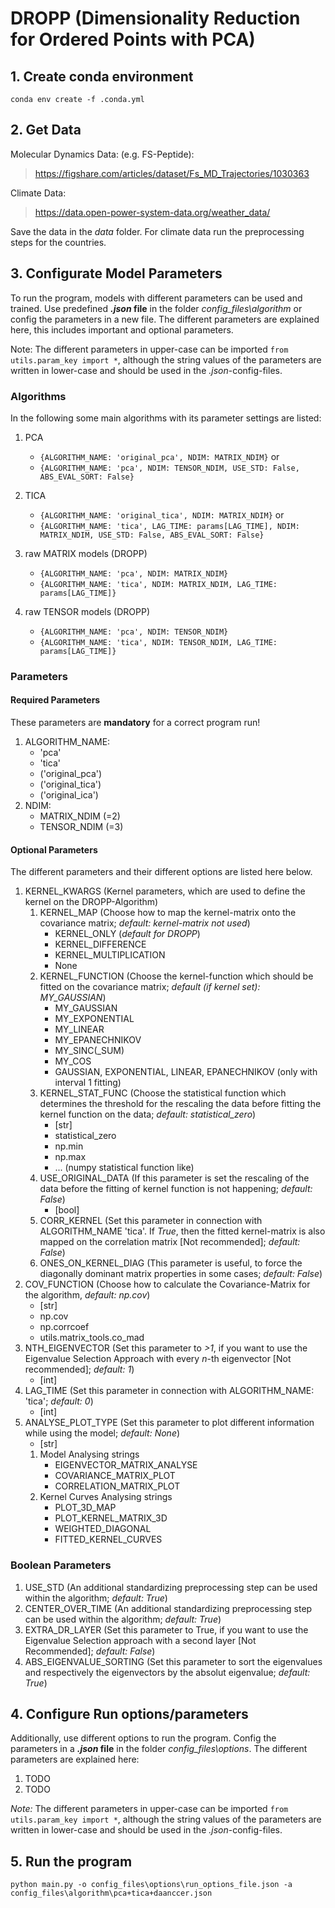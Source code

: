 # DROPP (Dimensionality Reduction for Ordered Points with PCA)
## 1. Create conda environment
```
conda env create -f .conda.yml
```

## 2. Get Data
Molecular Dynamics Data: (e.g. FS-Peptide):
> https://figshare.com/articles/dataset/Fs_MD_Trajectories/1030363

Climate Data:
> https://data.open-power-system-data.org/weather_data/

Save the data in the *data* folder. For climate data run the preprocessing steps for the countries.


## 3. Configurate Model Parameters
To run the program, models with different parameters can be used and trained.
Use predefined ***.json* file** in the folder *config_files\algorithm* or config the parameters in a new file.
The different parameters are explained here, this includes important and optional parameters.

Note: The different parameters in upper-case can be imported `from utils.param_key import *`,
although the string values of the parameters are written in lower-case and should be used in the *.json*-config-files.

### Algorithms
In the following some main algorithms with its parameter settings are listed:
1. PCA
    - `{ALGORITHM_NAME: 'original_pca', NDIM: MATRIX_NDIM}` or
    - `{ALGORITHM_NAME: 'pca', NDIM: TENSOR_NDIM, USE_STD: False, ABS_EVAL_SORT: False}`
2. TICA
    - `{ALGORITHM_NAME: 'original_tica', NDIM: MATRIX_NDIM}` or
    - `{ALGORITHM_NAME: 'tica', LAG_TIME: params[LAG_TIME], NDIM: MATRIX_NDIM, USE_STD: False, ABS_EVAL_SORT: False}`
3. raw MATRIX models (DROPP)
    - `{ALGORITHM_NAME: 'pca', NDIM: MATRIX_NDIM}`
    - `{ALGORITHM_NAME: 'tica', NDIM: MATRIX_NDIM, LAG_TIME: params[LAG_TIME]}`

4. raw TENSOR models (DROPP)
    - `{ALGORITHM_NAME: 'pca', NDIM: TENSOR_NDIM}`
    - `{ALGORITHM_NAME: 'tica', NDIM: TENSOR_NDIM, LAG_TIME: params[LAG_TIME]}`

### Parameters
#### Required Parameters
These parameters are **mandatory** for a correct program run!
1. ALGORITHM_NAME:
    - 'pca'
    - 'tica'
    - ('original_pca')
    - ('original_tica')
    - ('original_ica')
2. NDIM:
    - MATRIX_NDIM (=2)
    - TENSOR_NDIM (=3)

#### Optional Parameters
The different parameters and their different options are listed here below.
1. KERNEL_KWARGS (Kernel parameters, which are used to define the kernel on the DROPP-Algorithm)
   1. KERNEL_MAP (Choose how to map the kernel-matrix onto the covariance matrix;
   *default: kernel-matrix not used*)
       - KERNEL_ONLY (*default for DROPP*)
       - KERNEL_DIFFERENCE
       - KERNEL_MULTIPLICATION
       - None
   2. KERNEL_FUNCTION (Choose the kernel-function which should be fitted on the covariance matrix;
   *default (if kernel set): MY_GAUSSIAN*)
       - MY_GAUSSIAN
       - MY_EXPONENTIAL
       - MY_LINEAR
       - MY_EPANECHNIKOV
       - MY_SINC(_SUM)
       - MY_COS
       - GAUSSIAN, EXPONENTIAL, LINEAR, EPANECHNIKOV (only with interval 1 fitting)
   3. KERNEL_STAT_FUNC (Choose the statistical function which determines the threshold 
   for the rescaling the data before fitting the kernel function on the data; *default: statistical_zero*)
       - [str]
       - statistical_zero
       - np.min
       - np.max
       - ... (numpy statistical function like)
   4. USE_ORIGINAL_DATA (If this parameter is set the rescaling of the data 
   before the fitting of kernel function is not happening; *default: False*)
       - [bool]
   5. CORR_KERNEL (Set this parameter in connection with ALGORITHM_NAME 'tica'.
   If *True*, then the fitted kernel-matrix is also mapped on the correlation matrix [Not recommended]; 
   *default: False*)
   6. ONES_ON_KERNEL_DIAG (This parameter is useful, to force the diagonally dominant matrix properties in some cases;
   *default: False*)
2. COV_FUNCTION (Choose how to calculate the Covariance-Matrix for the algorithm,
*default: np.cov*)
    - [str]
    - np.cov
    - np.corrcoef
    - utils.matrix_tools.co_mad
3. NTH_EIGENVECTOR (Set this parameter to *>1*, if you want to use the Eigenvalue Selection Approach
with every *n*-th eigenvector [Not recommended]; *default: 1*)
    - [int]
4. LAG_TIME (Set this parameter in connection with ALGORITHM_NAME: 'tica'; *default: 0*)
    - [int]
5. ANALYSE_PLOT_TYPE (Set this parameter to plot different information while using the model; *default: None*)
    - [str]
   1. Model Analysing strings
      - EIGENVECTOR_MATRIX_ANALYSE
      - COVARIANCE_MATRIX_PLOT
      - CORRELATION_MATRIX_PLOT
   2. Kernel Curves Analysing strings
      - PLOT_3D_MAP
      - PLOT_KERNEL_MATRIX_3D
      - WEIGHTED_DIAGONAL
      - FITTED_KERNEL_CURVES

### Boolean Parameters
1. USE_STD (An additional standardizing preprocessing step can be used within the algorithm;
*default: True*)
2. CENTER_OVER_TIME (An additional standardizing preprocessing step can be used within the algorithm;
*default: True*)
3. EXTRA_DR_LAYER (Set this parameter to True, if you want to use the Eigenvalue Selection approach with a second layer
[Not Recommended]; *default: False*)
4. ABS_EIGENVALUE_SORTING (Set this parameter to sort the eigenvalues and respectively the eigenvectors 
by the absolut eigenvalue; *default: True*)

## 4. Configure Run options/parameters
Additionally, use different options to run the program. Config the parameters in a ***.json* file** 
in the folder *config_files\options*.
The different parameters are explained here:

1. TODO
2. TODO

*Note:* The different parameters in upper-case can be imported `from utils.param_key import *`,
although the string values of the parameters are written in lower-case and should be used in the *.json*-config-files.

## 5. Run the program
```python main.py -o config_files\options\run_options_file.json -a config_files\algorithm\pca+tica+daanccer.json```